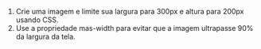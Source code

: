 1. Crie uma imagem e limite sua largura para 300px e altura para 200px usando CSS.
2. Use a propriedade mas-width para evitar que a imagem ultrapasse 90% da largura da tela.